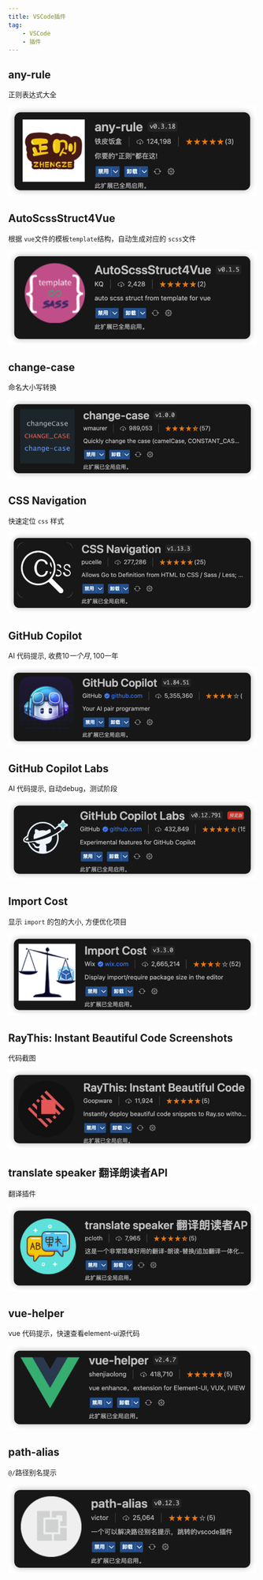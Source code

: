 ```yaml
---
title: VSCode插件
tag: 
    - VSCode
    - 插件
---
```


## any-rule

正则表达式大全

![any-rule](/assets/images/vscode/iShot_2023-04-27_14.45.29.png)

## AutoScssStruct4Vue

根据 `vue`文件的模板`template`结构，自动生成对应的 `scss`文件

![AutoScssStruct4Vue](/assets/images/vscode/iShot_2023-04-27_14.50.48.png)

## change-case

命名大小写转换

![change-case](/assets/images/vscode/iShot_2023-04-27_14.53.09.png)

## CSS Navigation

快速定位 `css` 样式

![change-case](/assets/images/vscode/iShot_2023-04-27_14.55.15.png)

## GitHub Copilot

AI 代码提示, 收费10$一个月,100$一年

![GitHub Copilot](/assets/images/vscode/iShot_2023-04-27_14.56.07.png)

## GitHub Copilot Labs

AI 代码提示, 自动debug，测试阶段

![GitHub Copilot Labs](/assets/images/vscode/iShot_2023-04-27_14.57.53.png)

## Import Cost

显示 `import` 的包的大小, 方便优化项目

![Import Cost](/assets/images/vscode/iShot_2023-04-27_14.59.41.png)

## RayThis: Instant Beautiful Code Screenshots

代码截图

![RayThis: Instant Beautiful Code Screenshots](/assets/images/vscode/iShot_2023-04-27_15.01.38.png)

## translate speaker 翻译朗读者API

翻译插件

![translate speaker 翻译朗读者API](/assets/images/vscode/iShot_2023-04-27_15.02.34.png)

## vue-helper

vue 代码提示，快速查看element-ui源代码

![vue-helper](/assets/images/vscode/iShot_2023-04-27_15.04.22.png)

## path-alias

`@/`路径别名提示

![path-alias](/assets/images/vscode/iShot_2023-04-27_15.05.45.png)